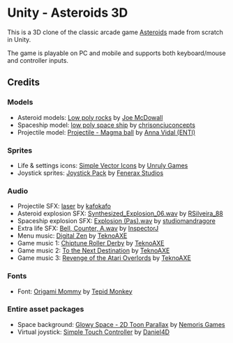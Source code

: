 # Unity - Asteroids 3D

This is a 3D clone of the classic arcade game [Asteroids](https://en.wikipedia.org/wiki/Asteroids_(video_game)) made from scratch in Unity.

The game is playable on PC and mobile and supports both keyboard/mouse and controller inputs.

## Credits

### Models

* Asteroid models: [Low poly rocks](https://sketchfab.com/models/b38c8fd9e36a49ef80cc135acc9b0865) by [Joe McDowall](https://sketchfab.com/joboto)
* Spaceship model: [low poly space ship](https://sketchfab.com/models/587941c9c11742c6b82dfb99e7b210b9) by [chrisonciuconcepts](https://sketchfab.com/chrisonciuconcepts)
* Projectile model: [Projectile - Magma ball](https://sketchfab.com/models/915c10ddb81543eeaa122f7e159eccc5) by [Anna Vidal (ENTI)](https://sketchfab.com/annavidal)

### Sprites

* Life & settings icons: [Simple Vector Icons](https://assetstore.unity.com/packages/2d/gui/icons/simple-vector-icons-101218) by [Unruly Games](https://assetstore.unity.com/publishers/32202)
* Joystick sprites: [Joystick Pack](https://assetstore.unity.com/packages/tools/input-management/joystick-pack-107631) by [Fenerax Studios](https://assetstore.unity.com/publishers/32730)

### Audio

* Projectile SFX: [laser](https://freesound.org/people/kafokafo/sounds/128349/) by [kafokafo](https://freesound.org/people/kafokafo/)
* Asteroid explosion SFX: [Synthesized_Explosion_06.wav](https://freesound.org/people/RSilveira_88/sounds/216273/) by [RSilveira_88](https://freesound.org/people/RSilveira_88/)
* Spaceship explosion SFX: [Explosion (Pas).wav](https://freesound.org/people/studiomandragore/sounds/401628/) by [studiomandragore](https://freesound.org/people/studiomandragore/)
* Extra life SFX: [Bell, Counter, A.wav](https://freesound.org/people/InspectorJ/sounds/415510/) by [InspectorJ](https://freesound.org/people/InspectorJ/)
* Menu music: [Digital Zen](http://teknoaxe.com/Link_Code_4.php?q=1247&Genre=Eight) by [TeknoAXE](http://teknoaxe.com)
* Game music 1: [Chiptune Roller Derby](http://teknoaxe.com/Link_Code_4.php?q=1266&Genre=Eight) by [TeknoAXE](http://teknoaxe.com)
* Game music 2: [To the Next Destination](http://teknoaxe.com/Link_Code_4.php?q=1155&Genre=Eight) by [TeknoAXE](http://teknoaxe.com)
* Game music 3: [Revenge of the Atari Overlords](http://teknoaxe.com/Link_Code_4.php?q=1133&Genre=Eight) by [TeknoAXE](http://teknoaxe.com)

### Fonts

* Font: [Origami Mommy](https://www.1001freefonts.com/origami-mommy.font) by [Tepid Monkey](https://www.1001freefonts.com/designer-tepid-monkey-fontlisting.php)

### Entire asset packages

* Space background: [Glowy Space - 2D Toon Parallax](https://assetstore.unity.com/packages/3d/environments/glowy-space-2d-toon-parallax-116509) by [Nemoris Games](https://assetstore.unity.com/publishers/36050)
* Virtual joystick: [Simple Touch Controller](https://assetstore.unity.com/packages/tools/input-management/simple-touch-controller-74107) by [Daniel4D](https://assetstore.unity.com/publishers/24547)
